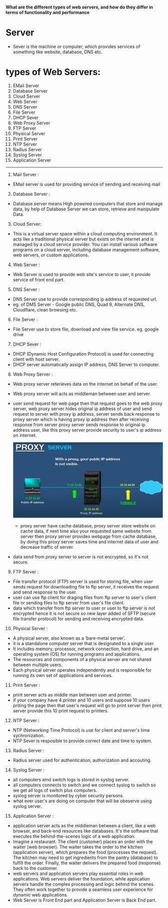 #### What are the different types of web servers, and how do they differ in terms of functionality and performance

# Server

- Sever is the machine or computer, which provides services of something like website, database, DNS etc.

# types of Web Servers:

1. EMail Server
2. Database Server
3. Cloud Server
4. Web Server
5. DNS Server
6. File Server
7. DHCP Sever
8. Web Proxy Server
9. FTP Server
10. Physical Server
11. Print Server
12. NTP Server
13. Radius Server
14. Syslog Server
15. Application Server

---

1.  Mail Server :

- EMail server is used for providing service of sending and receiving mail

2.  Database Server :

- Database server means High powered computers that store and manage data, by help of Database Server we can store, retrieve and manipulate Data.

3.  Cloud Server:

- This is a virtual server space within a cloud computing environment. It acts like a traditional physical server but exists on the internet and is managed by a cloud service provider. You can install various software programs on a cloud server, including database management software, web servers, or custom applications.

4.  Web Server :

- Web Server is used to provide web site's service to user, it provide service of front end part.

5.  DNS Server :

- DNS Server use to provide corresponding ip address of requested url.
- eg. of DMS Server - Google public DNS, Quad 9, Alternate DNS, Cloudflare, clean browsing etc.

6.  File Server :

- File Server use to store file, download and view file service.
  eg. google drive

7.  DHCP Sever :

- DHCP (Dynamic Host Configuration Protocol) is used for connecting client with host server.
- DHCP server automatically assign IP address, DNS Server to computer.

8.  Web Proxy Server :

- Web proxy server reterieves data on the internet on behalf of the user.
- Web proxy server will acts as middleman between user and server.
- user send request for web page then that request goes to the web proxy server, web proxy server hides original ip address of user and send request to server with proxy ip address, server sends back response to proxy server which is having proxy ip address then after receiving response from server proxy server sends response to original ip address user, like this proxy server provide security to user's ip address on internet.

  !["Web proxy Server Working"](./images/proxy%20server.png "Web proxy Server Working")

  - proxy server have cache database, proxy server store website on cache data, if next time also your requested same website from server then proxy server provides webpage from cache database, by doing this proxy server saves time and internet data of user and decrease traffic of server.

- data send from proxy server to server is not encrypted, so it's not secure.

9.  FTP Server :

- File transfer protocol (FTP) server is used for storing file, when user sends request for downloading file to ftp server, it receives the request and send response to the user.
- user can use ftp client for draging files from ftp server to user's client file or sending files to ftp server from user's file client.
- data which transfer from ftp server to user or user to ftp server is not encrypted hence it is not secure so new layer added of SFTP (secure file transfer protocol) for sending and receiving encrypted data.

10. Physical Server :

- A physical server, also known as a ‘bare-metal server’.
- it is a standalone computer server that is designated to a single user.
- It includes memory, processor, network connection, hard drive, and an operating system (OS) for running programs and applications.
- The resources and components of a physical server are not shared between multiple users.
- Each physical server operates independently and is responsible for running its own set of applications and services.

11. Print Server :

- print server acts as middle man between user and printer.
- if your company have 4 printer and 10 users and suppose 10 users priting the page then that user's request will go to print server then print server provide this 10 print request to printers.

12. NTP Server :

- NTP (Networking Time Protocol) is use for client and server's time sychronization.
- NTP Sever is resposible to provide correct date and time to system.

13. Radius Server :

- Radius server used for authentication, authorization and accouting.

14. Syslog Server :

- all computers amd switch logs is stored in syslog server.
- all computers connects to switch and we connect syslog to switch so we get all logs of switch plus computers.
- syslog server is monitored by cyber security persons.
- what ever user's are doing on computer that will be obeserve using syslog server.

15. Application Server :

- application server acts as the middleman between a client, like a web browser, and back-end resources like databases. It's the software that executes the behind-the-scenes logic of a web application.
- Imagine a restaurant. The client (customer) places an order with the waiter (web browser). The waiter takes the order to the kitchen (application server), which prepares the food (processes the request). The kitchen may need to get ingredients from the pantry (database) to fulfill the order. Finally, the waiter delivers the prepared food (response) back to the customer.
- web servers and application servers play essential roles in web applications. Web servers deliver the foundation, while application servers handle the complex processing and logic behind the scenes. They often work together to provide a seamless user experience for dynamic web applications.
- Web Server is Front End part and Application Server is Back End part.
